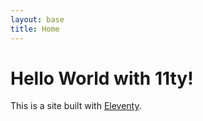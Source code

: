 ```yaml
---
layout: base
title: Home
---
```


# Hello World with 11ty!

This is a site built with [Eleventy](https://www.11ty.io/).
